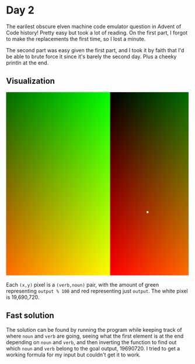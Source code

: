 # Day 2

The earilest obscure elven machine code emulator question in Advent of Code history! Pretty easy but took a lot of reading. On the first part, I forgot to make the replacements the first time, so I lost a minute.

The second part was easy given the first part, and I took it by faith that I'd be able to brute force it since it's barely the second day. Plus a cheeky println at the end.

## Visualization

![Day 2 vis](day02.png)

Each `(x,y)` pixel is a `(verb,noun)` pair, with the amount of green representing `output % 100` and red representing just `output`. The white pixel is 19,690,720.

## Fast solution

The solution can be found by running the program while keeping track of where `noun` and `verb` are going, seeing what the first element is at the end depending on `noun` and `verb`, and then inverting the function to find out which `noun` and `verb` belong to the goal output, 19690720. I tried to get a working formula for my input but couldn't get it to work.
